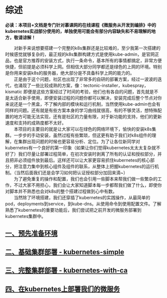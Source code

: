 # 综述

  **必读：本项目+文档是专门针对慕课网的在线课程《微服务从开发到编排》中的kubernetes实战部分使用的，单独使用可能会有部分内容缺失和不易理解的地方，敬请谅解！**
  
&emsp;&emsp;对新手来说想要搭建一个完整的k8s集群还是比较难的，至少我第一次搭建的时候感觉就够复杂的，最正规的k8s集群构建方式是使用kube-admin，是官网正品，也是官方推荐的安装方式，执行一条命令，基本所有的事情都搞定，非常方便快捷，但前提是必须科学上网。但相信大部分同学都还是绿色的上网的环境。特别是你用来安装k8s的服务器，绝大部分是不具备科学上网的能力的。  
&emsp;&emsp;正是由于这个问题，社区也出现了非常多的自研的部署方案，经过一波波的迭代，也涌现了一些比较成熟的方案，像：tectonic-installer，kubespray，kismatic
即便是这些方案经过了时间的考验，他们也有各自的问题，首先就是不是太适合新手使用，即便安装过程的问题你都可以解决，安装完成后整个节点对你来说还是一个黑盒，不了解内部的模块和运行机制，当然使用kube-admin也会有同样的问题。还有就是有些方案本身的学习曲线就很高，有的不够灵活，想特殊配置的地方可能无法实现，还有是社区的力量有限，对于新功能的支持，他们的更新速度和支持的成熟度都不太好。  
&emsp;&emsp;本项目的主要目的就是让大家可以在绿色的网络环境下，愉快的安装k8s集群。一步步的手动安装，虽然过程有些繁琐，但这更有助于我们对k8s组件的理解，在集群出现问题的时候也更容易分析、定位。为了让各位新同学对kubernetes有一个良好的第一印象（如果让你们觉得kubernetes太太太复杂就不好了）我们尽量让部署过程简单，在初次安装时剥离了所有的认证和授权部分，并且把非必须组件放到最后。这样还可以让大家更容易抓住kubernetes的核心部分，把注意力集中到核心组件及组件的联系，从整体上把握kubernetes的运行机制。（当然后面我们还是会学习如何把认证授权部分加回来滴~）  
&emsp;&emsp;为了避免重复的操作和配置，我们也会引用一些脚本来帮我们做一些繁杂的工作，不过大家不用担心，我们会让大家知道脚本每一步都帮我们做了什么，即使你对脚本并不熟悉也会对k8s的整个搭建过程做到心中有数。  
&emsp;&emsp;当然除了环境搭建，我们还穿插了kubernetes的实践操作，从最简单的pod，deployments到service，到kube-dns。从使用命令到使用配置文件。了解熟悉了kubernetes的重要功能后，我们尝试把之前开发的微服务部署到kubernetes集群中。

## [一、预先准备环境][1]
## [二、基础集群部署 - kubernetes-simple][2]
## [三、完整集群部署 - kubernetes-with-ca][3]
## [四、在kubernetes上部署我们的微服务][4]








  [1]: https://github.com/liuyi01/kubernetes-starter/tree/master/docs/1-pre.md
  [2]: https://github.com/liuyi01/kubernetes-starter/tree/master/docs/2-kubernetes-simple.md
  [3]: https://github.com/liuyi01/kubernetes-starter/tree/master/docs/3-kubernetes-with-ca.md
  [4]: https://github.com/liuyi01/kubernetes-starter/tree/master/docs/4-microservice-deploy.md
